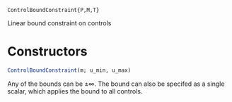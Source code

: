 ```
ControlBoundConstraint{P,M,T}
```

Linear bound constraint on controls

# Constructors

```julia
ControlBoundConstraint(m; u_min, u_max)
```

Any of the bounds can be ±∞. The bound can also be specifed as a single scalar, which applies the bound to all controls.
